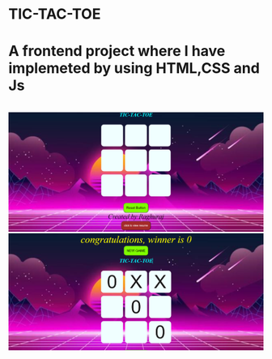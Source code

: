 <h1> TIC-TAC-TOE </h1> 
<h1 > A  frontend project where I have  implemeted by using HTML,CSS and Js</h1>
<br>
<img src="Screenshot 2024-07-05 143710.png">
<img src="Screenshot 2024-07-05 143830.png">




